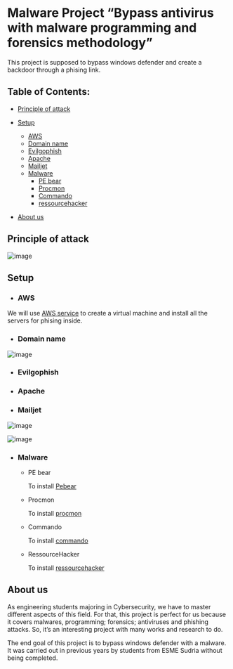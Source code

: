 # Malware Project “Bypass antivirus with malware programming and forensics methodology”

This project is supposed to bypass windows defender and create a backdoor through a phising link.


## Table of Contents:

   - [Principle of attack](#principle-of-attack)
   - [Setup](#setup)
      - [AWS](#aws)
      - [Domain name](#domain-name)
      - [Evilgophish](#evilgophish)
      - [Apache](#apache)
      - [Mailjet](#mailjet)
      - [Malware](#malware)
        - [PE bear](#pe-bear)
        - [Procmon](#procmon)
        - [Commando](#commando)
        - [ressourcehacker](#ressourcehacker)

   - [About us](#about-us)


## Principle of attack

![image](https://user-images.githubusercontent.com/80312634/227156955-5988f20d-ddf4-4cf4-8a12-cfc88e23ab5f.png)


## Setup

  - ### AWS

We will use [AWS service](https://aws.amazon.com/) to create a virtual machine and install all the servers for phising inside.

  - ### Domain name
  
  
![image](https://user-images.githubusercontent.com/80312634/227160189-634d2cb0-31f2-4638-b648-aa442f9199c3.png)


  - ### Evilgophish


  - ### Apache


  - ### Mailjet

![image](https://user-images.githubusercontent.com/80312634/227162792-3b111c2f-cf8d-4603-8ea2-95a2eb021efe.png)


![image](https://user-images.githubusercontent.com/80312634/227162836-439494b4-1cb0-486b-a1f2-d00400b33989.png)

  - ### Malware
    - PE bear

        To install [Pebear](https://github.com/hasherezade/pe-bear)

    - Procmon
    
        To install [procmon](https://learn.microsoft.com/en-us/sysinternals/downloads/procmon)

    - Commando

         To install [commando](https://github.com/mandiant/commando-vm)

    - RessourceHacker

         To install [ressourcehacker](http://www.angusj.com/resourcehacker/)


 

 

## About us

As engineering students majoring in Cybersecurity, we have to master different aspects of this field. For that, this project is perfect for us because it covers malwares, programming; forensics; antiviruses and phishing attacks. So, it’s an interesting project with many works and research to do.  

The end goal of this project is to bypass windows defender with a malware. It was carried out in previous years by students from ESME Sudria without being completed. 


















